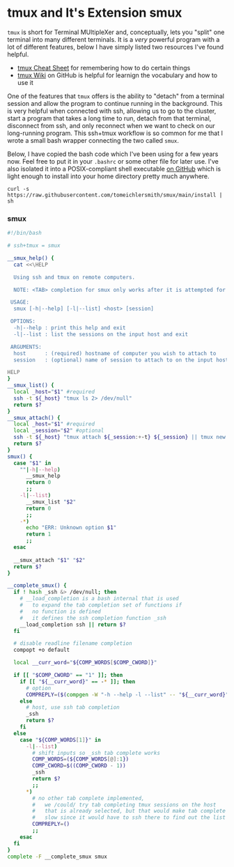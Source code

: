 # tmux and It's Extension smux

`tmux` is short for Terminal MUltipleXer and, conceptually, lets you "split" one terminal into many different terminals.
It is a _very_ powerful program with a lot of different features, below I have simply listed two resources I've found
helpful.
- [tmux Cheat Sheet](https://tmuxcheatsheet.com/) for remembering how to do certain things
- [tmux Wiki](https://github.com/tmux/tmux/wiki/Getting-Started) on GitHub is helpful for learnign the vocabulary and how to use it

One of the features that `tmux` offers is the ability to "detach" from a terminal session and allow the program to continue running
in the background. This is very helpful when connected with ssh, allowing us to go to the cluster, start a program that takes
a long time to run, detach from that terminal, disconnect from ssh, and only reconnect when we want to check on our long-running
program. This ssh+tmux workflow is so common for me that I wrote a small bash wrapper connecting the two called `smux`.

Below, I have copied the bash code which I've been using for a few years now. Feel free to put it in your `.bashrc` or some other
file for later use. I've also isolated it into a POSIX-compliant shell executable [on GitHub](https://github.com/tomeichlersmith/smux)
which is light enough to install into your home directory pretty much anywhere.
```
curl -s https://raw.githubusercontent.com/tomeichlersmith/smux/main/install | sh 
```

### smux
```bash
#!/bin/bash

# ssh+tmux = smux

__smux_help() {
  cat <<\HELP

  Using ssh and tmux on remote computers.

  NOTE: <TAB> completion for smux only works after it is attempted for ssh.

 USAGE: 
  smux [-h|--help] [-l|--list] <host> [session]

 OPTIONS:
  -h|--help : print this help and exit
  -l|--list : list the sessions on the input host and exit

 ARGUMENTS:
  host      : (required) hostname of computer you wish to attach to
  session   : (optional) name of session to attach to on the input host 

HELP
}
__smux_list() {
  local _host="$1" #required
  ssh -t ${_host} "tmux ls 2> /dev/null"
  return $?
}
__smux_attach() {
  local _host="$1" #required
  local _session="$2" #optional
  ssh -t ${_host} "tmux attach ${_session:+-t} ${_session} || tmux new ${_session:+-s} ${_session}"
  return $?
}
smux() {
  case "$1" in
    ""|-h|--help)
      __smux_help
      return 0
      ;;
    -l|--list)
      __smux_list "$2"
      return 0
      ;;    
    -*)
      echo "ERR: Unknown option $1"
      return 1
      ;;
  esac
  
  __smux_attach "$1" "$2"
  return $?
}

__complete_smux() {
  if ! hash _ssh &> /dev/null; then
    # __load_completion is a bash internal that is used
    #   to expand the tab completion set of functions if
    #   no function is defined
    #   it defines the ssh completion function _ssh
    __load_completion ssh || return $?
  fi 

  # disable readline filename completion
  compopt +o default

  local __curr_word="${COMP_WORDS[$COMP_CWORD]}"

  if [[ "$COMP_CWORD" == "1" ]]; then
    if [[ "${__curr_word}" == -* ]]; then
      # option
      COMPREPLY=($(compgen -W "-h --help -l --list" -- "${__curr_word}"))
    else
      # host, use ssh tab completion
      _ssh
      return $?
    fi
  else
    case "${COMP_WORDS[1]}" in
      -l|--list)
        # shift inputs so _ssh tab complete works
        COMP_WORDS=(${COMP_WORDS[@]:1})
        COMP_CWORD=$((COMP_CWORD - 1))
        _ssh
        return $?
        ;;
      *)
        # no other tab complete implemented,
        #   we /could/ try tab completing tmux sessions on the host
        #   that is already selected, but that would make tab complete
        #   slow since it would have to ssh there to find out the list
        COMPREPLY=()
        ;;
    esac
  fi
}
complete -F __complete_smux smux
```

